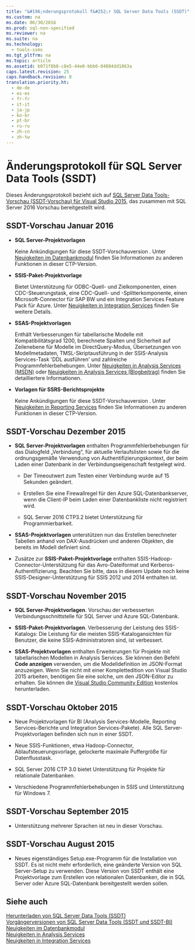 ```yaml
---
title: "&#196;nderungsprotokoll f&#252;r SQL Server Data Tools (SSDT)"
ms.custom: na
ms.date: 06/30/2016
ms.prod: sql-non-specified
ms.reviewer: na
ms.suite: na
ms.technology: 
  - tools-ssms
ms.tgt_pltfrm: na
ms.topic: article
ms.assetid: b071f8b8-c8e5-44e0-bbb6-04804dd1863a
caps.latest.revision: 25
caps.handback.revision: 8
translation.priority.ht: 
  - de-de
  - es-es
  - fr-fr
  - it-it
  - ja-jp
  - ko-kr
  - pt-br
  - ru-ru
  - zh-cn
  - zh-tw
---
```

# &#196;nderungsprotokoll f&#252;r SQL Server Data Tools (SSDT)
Dieses Änderungsprotokoll bezieht sich auf [SQL Server Data Tools-Vorschau (SSDT-Vorschau) für Visual Studio 2015](https://msdn.microsoft.com/en-us/library/mt204009.aspx), das zusammen mit SQL Server 2016 Vorschau bereitgestellt wird.  
  
## SSDT\-Vorschau Januar 2016  
  
-   **SQL Server\-Projektvorlagen**  
  
    Keine Ankündigungen für diese SSDT\-Vorschauversion . Unter [Neuigkeiten im Datenbankmodul](https://msdn.microsoft.com/en-us/library/bb510411.aspx) finden Sie Informationen zu anderen Funktionen in dieser CTP\-Version.  
  
-   **SSIS\-Paket\-Projektvorlage**  
  
    Bietet Unterstützung für ODBC\-Quell\- und Zielkomponenten, einen CDC\-Steuerungstask, eine CDC\-Quell\- und \-Splitterkomponente, einen Microsoft\-Connector für SAP BW und ein Integration Services Feature Pack für Azure. Unter [Neuigkeiten in Integration Services](https://msdn.microsoft.com/en-us/library/bb522534.aspx) finden Sie weitere Details.  
  
-   **SSAS\-Projektvorlagen**  
  
    Enthält Verbesserungen für tabellarische Modelle mit Kompatibilitätsgrad 1200, berechnete Spalten und Sicherheit auf Zeilenebene für Modelle im DirectQuery\-Modus, Übersetzungen von Modellmetadaten, TMSL\-Skriptausführung in der SSIS\-Analysis Services\-Task 'DDL ausführen' und zahlreiche Programmfehlerbehebungen. Unter [Neuigkeiten in Analysis Services (MSDN)](https://msdn.microsoft.com/en-US/library/bb522628.aspx) oder [Neuigkeiten in Analysis Services (Blogbeitrag)](http://blogs.msdn.com/b/analysisservices/archive/2016/01/28/what-s-new-for-sql-server-2016-analysis-services-in-ctp3-3.aspx) finden Sie detailliertere Informationen.  
  
-   **Vorlagen für SSRS\-Berichtsprojekte**  
  
    Keine Ankündigungen für diese SSDT\-Vorschauversion . Unter [Neuigkeiten in Reporting Services](https://msdn.microsoft.com/en-us/library/ms170438.aspx) finden Sie Informationen zu anderen Funktionen in dieser CTP\-Version.  
  
## SSDT\-Vorschau Dezember 2015  
  
-   **SQL Server\-Projektvorlagen** enthalten Programmfehlerbehebungen für das Dialogfeld „Verbindung“, für aktuelle Verlaufslisten sowie für die ordnungsgemäße Verwendung von Authentifizierungskontext, der beim Laden einer Datenbank in der Verbindungseigenschaft festgelegt wird.  
  
    -   Der Timeoutwert zum Testen einer Verbindung wurde auf 15 Sekunden geändert.  
  
    -   Erstellen Sie eine Firewallregel für den Azure SQL\-Datenbankserver, wenn die Client\-IP beim Laden einer Datenbankliste nicht registriert wird.  
  
    -   SQL Server 2016 CTP3.2 bietet Unterstützung für Programmierbarkeit.  
  
-   **SSAS\-Projektvorlagen** unterstützen nun das Erstellen berechneter Tabellen anhand von DAX\-Ausdrücken und anderen Objekten, die bereits im Modell definiert sind.  
  
-   Zusätze zur  **SSIS\-Paket\-Projektvorlage** enthalten SSIS\-Hadoop\-Connector\-Unterstützung für das Avro\-Dateiformat und Kerberos\-Authentifizierung. Beachten Sie bitte, dass in diesem Update noch keine SSIS\-Designer\-Unterstützung für SSIS 2012 und 2014 enthalten ist.  
  
## SSDT\-Vorschau November 2015  
  
-   **SQL Server\-Projektvorlagen**. Vorschau der verbesserten Verbindungsschnittstelle für SQL Server und Azure SQL\-Datenbank.  
  
-   **SSIS\-Paket\-Projektvorlagen**. Verbesserung der Leistung des SSIS\-Katalogs: Die Leistung für die meisten SSIS\-Katalogansichten für Benutzer, die keine SSIS\-Administratoren sind, ist verbessert.  
  
-   **SSAS\-Projektvorlagen** enthalten Erweiterungen für Projekte mit tabellarischen Modellen in Analysis Services. Sie können den Befehl **Code anzeigen** verwenden, um die Modelldefinition im JSON\-Format anzuzeigen. Wenn Sie nicht mit einer Komplettedition von Visual Studio 2015 arbeiten, benötigen Sie eine solche, um den JSON\-Editor zu erhalten. Sie können die [Visual Studio Community Edition](https://www.visualstudio.com/en-us/downloads/download-visual-studio-vs.aspx) kostenlos herunterladen.  
  
## SSDT\-Vorschau Oktober 2015  
  
-   Neue Projektvorlagen für BI (Analysis Services\-Modelle, Reporting Services\-Berichte und Integration Services\-Pakete). Alle SQL Server\-Projektvorlagen befinden sich nun in einer SSDT.  
  
-   Neue SSIS\-Funktionen, etwa Hadoop\-Connector, Ablaufsteuerungsvorlage, gelockerte maximale Puffergröße für Datenflusstask.  
  
-   SQL Server 2016 CTP 3.0 bietet Unterstützung für Projekte für relationale Datenbanken.  
  
-   Verschiedene Programmfehlerbehebungen in SSIS und Unterstützung für Windows 7.  
  
## SSDT\-Vorschau September 2015  
  
-   Unterstützung mehrerer Sprachen ist neu in dieser Vorschau.  
  
## SSDT\-Vorschau August 2015  
  
-   Neues eigenständiges Setup.exe\-Programm für die Installation von SSDT.  Es ist nicht mehr erforderlich, eine geänderte Version von SQL Server\-Setup zu verwenden. Diese Version von SSDT enthält eine Projektvorlage zum Erstellen von relationalen Datenbanken, die in SQL Server oder Azure SQL\-Datenbank bereitgestellt werden sollen.  
  
## Siehe auch  
[Herunterladen von SQL Server Data Tools &#40;SSDT&#41;](../content/Download-SQL-Server-Data-Tools--SSDT-.md)  
[Vorgängerversionen von SQL Server Data Tools &#40;SSDT und SSDT-BI&#41;](../content/Previous-releases-of-SQL-Server-Data-Tools--SSDT-and-SSDT-BI-.md)  
[Neuigkeiten im Datenbankmodul](https://msdn.microsoft.com/ibrary/bb510411.aspx)  
[Neuigkeiten in Analysis Services](https://msdn.microsoft.com/library/bb522628.aspx)  
[Neuigkeiten in Integration Services](https://msdn.microsoft.com/library/bb522534.aspx)  
  
